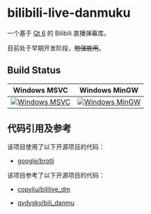 # bilibili-live-danmuku

一个基于 [Qt 6](https://doc.qt.io/qt-6/index.html) 的 Bilibili 直播弹幕库。

目前处于早期开发阶段，~~勉强能用~~。

## Build Status

| Windows MSVC | Windows MinGW |
| -------------|---------------|
| [![Windows MSVC](https://github.com/Fidelxyz/bilibili-live-danmuku/actions/workflows/windows-msvc.yml/badge.svg?branch=main)](https://github.com/Fidelxyz/bilibili-live-danmuku/actions/workflows/windows-msvc.yml) | [![Windows MinGW](https://github.com/Fidelxyz/bilibili-live-danmuku/actions/workflows/windows-mingw.yml/badge.svg?branch=main)](https://github.com/Fidelxyz/bilibili-live-danmuku/actions/workflows/windows-mingw.yml) | 

## 代码引用及参考

该项目使用了以下开源项目的代码：

- [google/brotli](https://github.com/google/brotli)

该项目参考了以下开源项目的代码：

- [copyliu/bililive_dm](https://github.com/copyliu/bililive_dm)

- [qydysky/bili_danmu](https://github.com/qydysky/bili_danmu)

